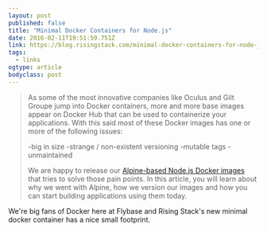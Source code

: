 ```yaml
---
layout: post 
published: false 
title: "Minimal Docker Containers for Node.js" 
date: 2016-02-11T19:51:59.751Z 
link: https://blog.risingstack.com/minimal-docker-containers-for-node-js/ 
tags:
  - links
ogtype: article 
bodyclass: post 
---
```


> As some of the most innovative companies like Oculus and Gilt Groupe jump into Docker containers, more and more base images appear on Docker Hub that can be used to containerize your applications. With this said most of these Docker images has one or more of the following issues:
> 
> -big in size
> -strange / non-existent versioning
> -mutable tags
> -unmaintained
> 
> We are happy to release our [Alpine-based Node.js Docker images](https://hub.docker.com/r/risingstack/alpine/tags/) that tries to solve those pain points. In this article, you will learn about why we went with Alpine, how we version our images and how you can start building applications using them today.

We're big fans of Docker here at Flybase and Rising Stack's new minimal docker container has a nice small footprint.